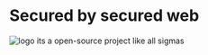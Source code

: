 # Secured by secured web
  <img src="https://raw.githubusercontent.com/GGHUNTER12/secured-web/refs/heads/main/images/secured-favicon.png" alt="logo">
its a open-source project like all sigmas
